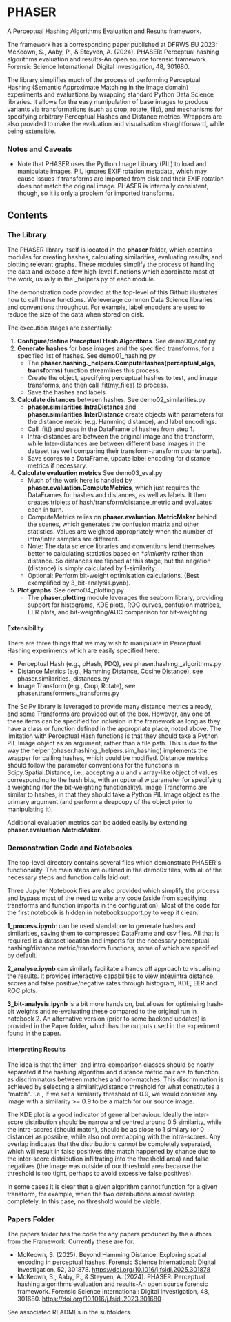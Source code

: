 # PHASER
A Perceptual Hashing Algorithms Evaluation and Results framework.

The framework has a corresponding paper published at DFRWS EU 2023:
McKeown, S., Aaby, P., & Steyven, A. (2024). PHASER: Perceptual hashing algorithms evaluation and results-An open source forensic framework. Forensic Science International: Digital Investigation, 48, 301680.

The library simplifies much of the process of performing Perceptual Hashing (Semantic Approximate Matching in the image domain) experiments and evaluations by wrapping standard Python Data Science libraries. It allows for the easy manipulation of base images to produce variants via transformations (such as crop, rotate, flip), and mechanisms for specifying arbitrary Perceptual Hashes and Distance metrics.
Wrappers are also provided to make the evaluation and visualisation straightforward, while being extensible.

### Notes and Caveats
- Note that PHASER uses the Python Image Library (PIL) to load and manipulate images. PIL ignores EXIF rotation metadata, which may cause issues if transforms are imported from disk and their EXIF rotation does not match the original image. PHASER is internally consistent, though, so it is only a problem for imported transforms.

## Contents

### The Library

The PHASER library itself is located in the **phaser** folder, which contains modules for creating hashes, calculating similarities, evaluating results, and plotting relevant graphs. 
These modules simplify the process of handling the data and expose a few high-level functions which coordinate most of the work, usually in the _helpers.py of each module.

The demonstration code provided at the top-level of this Github illustrates how to call these functions. We leverage common Data Science libraries and conventions throughout. For example, label encoders are used to reduce the size of the data when stored on disk.

The execution stages are essentially:
1. **Configure/define Perceptual Hash Algorithms**. See demo00_conf.py
2. **Generate hashes** for base images and the specified transforms, for a specified list of hashes. See demo01_hashing.py
	- The **phaser.hashing._helpers.ComputeHashes(perceptual_algs, transforms)** function streamlines this process. 
	- Create the object, specifying perceptual hashes to test, and image transforms, and then call .fit(my_files) to process.
	- Save the hashes and labels.
3. **Calculate distances** between hashes. See demo02_similarities.py
	- **phaser.similarities.IntraDistance** and **phaser.similarities.InterDistance** create objects with parameters for the distance metric (e.g. Hamming distance), and label encodings.
	- Call .fit() and pass in the DataFrame of hashes from step 1.
	- Intra-distances are between the original image and the transform, while Inter-distances are between different base images in the dataset (as well comparing their transform-transform counterparts).
	- Save scores to a DataFrame, update label encoding for distance metrics if necessary.
4. **Calculate evaluation metrics** See demo03_eval.py
	- Much of the work here is handled by **phaser.evaluation.ComputeMetrics**, which just requires the DataFrames for hashes and distances, as well as labels. It then creates triplets of hash/transform/distance_metric and evaluates each in turn.
	-  ComputeMetrics relies on **phaser.evaluation.MetricMaker** behind the scenes, which generates the confusion matrix and other statistics. Values are weighted appropriately when the number of intra/inter samples are different.
	- Note: The data science libraries and conventions lend themselves better to calculating statistics based on **similarity* rather than distance. So distances are flipped at this stage, but the negation (distance) is simply calculated by 1-similarity.
	- Optional: Perform bit-weight optimisation calculations. (Best exemplified by 3_bit-analysis.pynb).
5. **Plot graphs**. See demo04_plotting.py
	- The **phaser.plotting** module leverages the seaborn library, providing support for histograms, KDE plots, ROC  curves, confusion matrices, EER plots, and bit-weighting/AUC comparison for bit-weighting.

#### Extensibility
There are three things that we may wish to manipulate in Perceptual Hashing experiments which are easily specified here:

- Perceptual Hash (e.g., pHash, PDQ), see phaser.hashing._algorithms.py
- Distance Metrics (e.g., Hamming Distance, Cosine Distance), see phaser.similarities._distances.py
- Image Transform (e.g., Crop, Rotate), see phaser.transformers._transforms.py

The SciPy library is leveraged to provide many distance metrics already, and some Transforms are provided out of the box. However, any one of these items can be specified for inclusion in the framework as long as they have a class or function defined in the appropriate place, noted above.
The limitation with Perceptual Hash functions is that they should take a Python PIL.Image object as an argument, rather than a file path. This is due to the way the helper (phaser.hashing._helpers.sim_hashing) implements the wrapper for calling hashes, which could be modified.
Distance metrics should follow the parameter conventions for the functions in Scipy.Spatial.Distance, i.e., accepting a u and v array-like object of values corresponding to the hash bits, with an optional w parameter for specifying a weighting (for the bit-weighting functionality).
Image Transforms are similar to hashes, in that they should take a Python PIL.Image object as the primary argument (and perform a deepcopy of the object prior to manipulating it).

Additional evaluation metrics can be added easily by extending **phaser.evaluation.MetricMaker**.

### Demonstration Code and Notebooks

The top-level directory contains several files which demonstrate PHASER's functionality. The main steps are outlined in the demo0x files, with all of the necessary steps and function calls laid out.

Three Jupyter Notebook files are also provided which simplify the process and bypass most of the need to write any code (aside from specifying transforms and function imports in the configuration). Most of the code for the first notebook is hidden in notebooksupport.py to keep it clean.

**1_process.ipynb**: can be used standalone to generate hashes and similarities, saving them to compressed DataFrame and csv files. All that is required is a dataset location and imports for the necessary perceptual hashing/distance metric/transform functions, some of which are specified by default.

**2_analyse.ipynb**  can similarly facilitate a hands off approach to visualising the results. It provides interactive capabilities to view inter/intra distance, scores and false positive/negative rates through histogram, KDE, EER and ROC plots.

**3_bit-analysis.ipynb** is a bit more hands on, but allows for optimising hash-bit weights and re-evaluating these compared to the original run in notebook 2.
An alternative version (prior to some backend updates) is provided in the Paper folder, which has the outputs used in the experiment found in the paper.

#### Interpreting Results
The idea is that the inter- and intra-comparison classes should be neatly separated if the hashing  algorithm and distance metric pair are to function as discriminators between matches and non-matches. This discrimination is achieved by selecting a similarity/distance threshold for what constitutes a "match". i.e., if we set a similarity threshold of 0.9, we would consider any image with a similarity >= 0.9 to be a match for our source image.

The KDE plot is a good indicator of general behaviour. Ideally the inter-score distribution should be narrow and centred around 0.5 similarity, while the intra-scores (should match), should be as close to 1 similary (or 0 distance) as possible, while also not overlapping with the intra-scores.
Any overlap indicates that the distributions cannot be completely separated, which will result in false positives (the match happened by chance due to the inter-score distribution infiltrating into the threshold area) and false negatives (the image was outside of our threshold area because the threshold is too tight, perhaps to avoid excessive false positives).

In some cases it is clear that a given algorithm cannot function for a given transform, for example, when the two distributions almost overlap completely. In this case, no threshold would be viable.

### Papers Folder

The papers folder has the code for any papers produced by the authors from the Framework. Currently these are for:
- McKeown, S. (2025). Beyond Hamming Distance: Exploring spatial encoding in perceptual hashes. Forensic Science International: Digital Investigation, 52, 301878. https://doi.org/10.1016/j.fsidi.2025.301878
- McKeown, S., Aaby, P., & Steyven, A. (2024). PHASER: Perceptual hashing algorithms evaluation and results-An open source forensic framework. Forensic Science International: Digital Investigation, 48, 301680. https://doi.org/10.1016/j.fsidi.2023.301680

See associated READMEs in the subfolders.